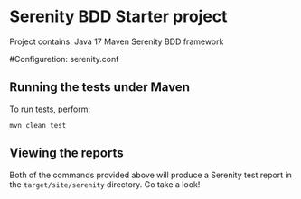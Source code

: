 # Serenity BDD Starter project

Project contains:
Java 17
Maven
Serenity BDD framework

#Configuretion:
serenity.conf


## Running the tests under Maven
To run tests, perform:

    mvn clean test

## Viewing the reports

Both of the commands provided above will produce a Serenity test report in the `target/site/serenity` directory. Go take a look!
